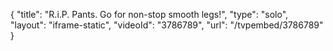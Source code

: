 {
    "title": "R.i.P. Pants. Go for non-stop smooth legs!",
    "type": "solo",
    "layout": "iframe-static",
    "videoId": "3786789",
    "url": "\/tvpembed\/3786789"
}